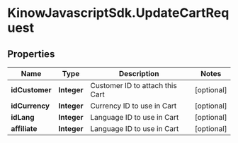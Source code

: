 # KinowJavascriptSdk.UpdateCartRequest

## Properties
Name | Type | Description | Notes
------------ | ------------- | ------------- | -------------
**idCustomer** | **Integer** | Customer ID to attach this Cart | [optional] 
**idCurrency** | **Integer** | Currency ID to use in Cart | [optional] 
**idLang** | **Integer** | Language ID to use in Cart | [optional] 
**affiliate** | **Integer** | Language ID to use in Cart | [optional] 


